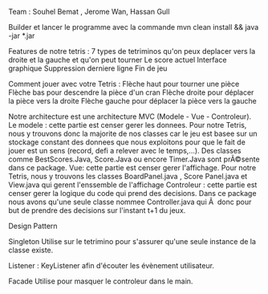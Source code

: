 Team : Souhel Bemat , Jerome Wan, Hassan Gull

Builder et lancer le programme avec la commande mvn clean install && java -jar *.jar

Features de notre tetris : 
7 types de tetriminos qu'on peux deplacer vers la droite et la gauche et qu'on peut tourner
Le score actuel
Interface graphique
Suppression derniere ligne
Fin de jeu

Comment jouer avec votre Tetris : 
Flèche haut pour tourner une pièce
Flèche bas pour descendre la pièce d'un cran
Flèche droite pour déplacer la pièce vers la droite
Flèche gauche pour déplacer la pièce vers la gauche

Notre architecture est une architecture MVC (Modele - Vue - Controleur).
Le modele : cette partie est censer gerer les donnees. Pour notre Tetris, nous y trouvons donc
la majorite de nos classes car le jeu est basee sur un stockage constant des donnees que nous exploitons pour que le fait de jouer est un sens (record, defi a relever avec le temps,...).
Des classes comme BestScores.Java, Score.Java ou encore Timer.Java sont prÃ©sente dans ce package.
Vue: cette partie est censer gerer l'affichage. Pour notre Tetris, nous y trouvons les classes BoardPanel.java , Score Panel.java et View.java qui gerent l'enssemble de l'affichage
Controleur : cette partie est censer gerer la logique du code qui prend des decisions. Dans ce package nous avons qu'une seule classe nommee Controller.java qui Ã  donc pour but de prendre des decisions sur l'instant t+1 du jeux. 

Design Pattern 

Singleton	Utilise sur le tetrimino pour s'assurer qu'une seule instance de la classe existe.

Listener : KeyListener afin d'écouter les évènement utilisateur.

Facade	Utilise pour masquer le controleur dans le main. 


